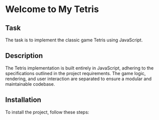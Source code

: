 # Welcome to My Tetris

## Task
The task is to implement the classic game Tetris using JavaScript.

## Description
The Tetris implementation is built entirely in JavaScript, adhering to the specifications outlined in the project requirements. 
The game logic, rendering, and user interaction are separated to ensure a modular and maintainable codebase.

## Installation
To install the project, follow these steps:
